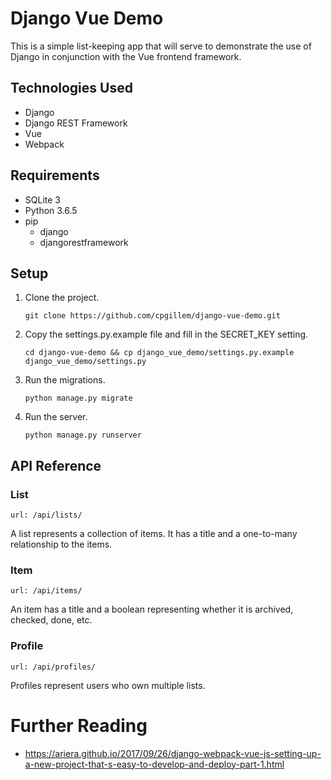 # Django Vue Demo

This is a simple list-keeping app that will serve to demonstrate the use of Django in conjunction with the Vue frontend framework.

## Technologies Used

- Django
- Django REST Framework
- Vue
- Webpack

## Requirements

- SQLite 3
- Python 3.6.5
- pip
    - django
    - djangorestframework

## Setup

1. Clone the project.

   `git clone https://github.com/cpgillem/django-vue-demo.git`

1. Copy the settings.py.example file and fill in the SECRET_KEY setting.

   `cd django-vue-demo && cp django_vue_demo/settings.py.example django_vue_demo/settings.py`

1. Run the migrations.

   `python manage.py migrate`

1. Run the server.

   `python manage.py runserver`

## API Reference

### List
`url: /api/lists/`

A list represents a collection of items. It has a title and a one-to-many relationship to the items.

### Item
`url: /api/items/`

An item has a title and a boolean representing whether it is archived, checked, done, etc.

### Profile
`url: /api/profiles/`

Profiles represent users who own multiple lists.

# Further Reading

- https://ariera.github.io/2017/09/26/django-webpack-vue-js-setting-up-a-new-project-that-s-easy-to-develop-and-deploy-part-1.html